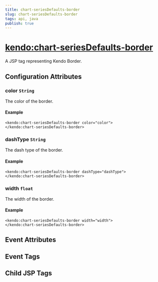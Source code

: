 ```yaml
---
title: chart-seriesDefaults-border
slug: chart-seriesDefaults-border
tags: api, java
publish: true
---
```


# <kendo:chart-seriesDefaults-border>
A JSP tag representing Kendo Border.

## Configuration Attributes


### color `String`

The color of the border.

#### Example
    <kendo:chart-seriesDefaults-border color="color">
    </kendo:chart-seriesDefaults-border>
    

### dashType `String`

The dash type of the border.

#### Example
    <kendo:chart-seriesDefaults-border dashType="dashType">
    </kendo:chart-seriesDefaults-border>
    

### width `float`

The width of the border.

#### Example
    <kendo:chart-seriesDefaults-border width="width">
    </kendo:chart-seriesDefaults-border>
    

## Event Attributes


## Event Tags


## Child JSP Tags

